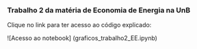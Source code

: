 ### Trabalho 2 da matéria de Economia de Energia na UnB

Clique no link para ter acesso ao código explicado:

![Acesso ao notebook] (graficos_trabalho2_EE.ipynb) 

